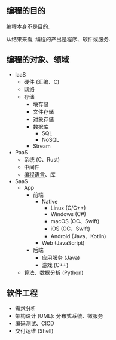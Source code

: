 ## 编程的目的

编程本身不是目的.

从结果来看, 编程的产出是程序、软件或服务.

## 编程的对象、领域
- IaaS
  - 硬件 (汇编、C)
  - 网络
  - 存储
    - 块存储
    - 文件存储
    - 对象存储
    - 数据库
        - SQL
        - NoSQL
    - Stream
- PaaS
  - 系统 (C、Rust)
  - 中间件
  - [编程语言](编程语言.md)、库
- SaaS
  - App
    - 前端
      - Native
        - Linux (C/C++)
        - Windows (C#)
        - macOS (OC、Swift)
        - iOS (OC、Swift)
        - Android (Java、Kotlin)
      - Web (JavaScript)
    - 后端
      - 应用服务 (Java)
      - 游戏 (C++)
  - 算法、数据分析 (Python)

## 软件工程

  - 需求分析
  - 架构设计 (UML): 分布式系统、微服务
  - 编码测试、CICD
  - 交付运维 (Shell)